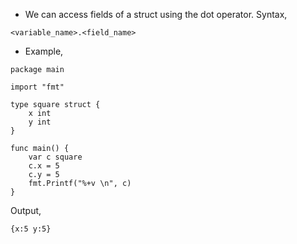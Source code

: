 * We can access fields of a struct using the dot operator. Syntax,

```
<variable_name>.<field_name>
```

* Example,

```
package main

import "fmt"

type square struct {
	x int
	y int
}

func main() {
	var c square
	c.x = 5
	c.y = 5
	fmt.Printf("%+v \n", c)
}
```
Output,
```
{x:5 y:5}
```
